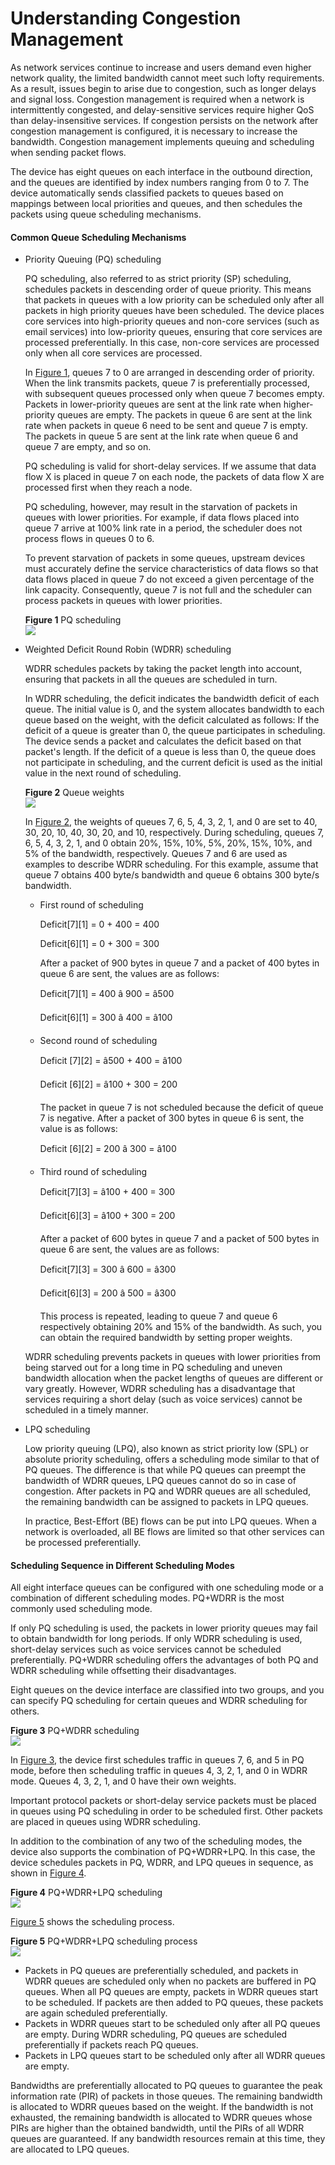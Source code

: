 Understanding Congestion Management
===================================

As network services continue to increase and users demand even higher network quality, the limited bandwidth cannot meet such lofty requirements. As a result, issues begin to arise due to congestion, such as longer delays and signal loss. Congestion management is required when a network is intermittently congested, and delay-sensitive services require higher QoS than delay-insensitive services. If congestion persists on the network after congestion management is configured, it is necessary to increase the bandwidth. Congestion management implements queuing and scheduling when sending packet flows.

The device has eight queues on each interface in the outbound direction, and the queues are identified by index numbers ranging from 0 to 7. The device automatically sends classified packets to queues based on mappings between local priorities and queues, and then schedules the packets using queue scheduling mechanisms.

#### Common Queue Scheduling Mechanisms

* Priority Queuing (PQ) scheduling
  
  PQ scheduling, also referred to as strict priority (SP) scheduling, schedules packets in descending order of queue priority. This means that packets in queues with a low priority can be scheduled only after all packets in high priority queues have been scheduled. The device places core services into high-priority queues and non-core services (such as email services) into low-priority queues, ensuring that core services are processed preferentially. In this case, non-core services are processed only when all core services are processed.
  
  In [Figure 1](#EN-US_CONCEPT_0000001513150686__fig1613810482017), queues 7 to 0 are arranged in descending order of priority. When the link transmits packets, queue 7 is preferentially processed, with subsequent queues processed only when queue 7 becomes empty. Packets in lower-priority queues are sent at the link rate when higher-priority queues are empty. The packets in queue 6 are sent at the link rate when packets in queue 6 need to be sent and queue 7 is empty. The packets in queue 5 are sent at the link rate when queue 6 and queue 7 are empty, and so on.
  
  PQ scheduling is valid for short-delay services. If we assume that data flow X is placed in queue 7 on each node, the packets of data flow X are processed first when they reach a node.
  
  PQ scheduling, however, may result in the starvation of packets in queues with lower priorities. For example, if data flows placed into queue 7 arrive at 100% link rate in a period, the scheduler does not process flows in queues 0 to 6.
  
  To prevent starvation of packets in some queues, upstream devices must accurately define the service characteristics of data flows so that data flows placed in queue 7 do not exceed a given percentage of the link capacity. Consequently, queue 7 is not full and the scheduler can process packets in queues with lower priorities.
  
  **Figure 1** PQ scheduling  
  ![](figure/en-us_image_0000001563990969.png)
* Weighted Deficit Round Robin (WDRR) scheduling
  
  WDRR schedules packets by taking the packet length into account, ensuring that packets in all the queues are scheduled in turn.
  
  In WDRR scheduling, the deficit indicates the bandwidth deficit of each queue. The initial value is 0, and the system allocates bandwidth to each queue based on the weight, with the deficit calculated as follows: If the deficit of a queue is greater than 0, the queue participates in scheduling. The device sends a packet and calculates the deficit based on that packet's length. If the deficit of a queue is less than 0, the queue does not participate in scheduling, and the current deficit is used as the initial value in the next round of scheduling.
  
  **Figure 2** Queue weights  
  ![](figure/en-us_image_0000001512831170.png)
  
  In [Figure 2](#EN-US_CONCEPT_0000001513150686__fig999280222), the weights of queues 7, 6, 5, 4, 3, 2, 1, and 0 are set to 40, 30, 20, 10, 40, 30, 20, and 10, respectively. During scheduling, queues 7, 6, 5, 4, 3, 2, 1, and 0 obtain 20%, 15%, 10%, 5%, 20%, 15%, 10%, and 5% of the bandwidth, respectively. Queues 7 and 6 are used as examples to describe WDRR scheduling. For this example, assume that queue 7 obtains 400 byte/s bandwidth and queue 6 obtains 300 byte/s bandwidth.
  
  + First round of scheduling
    
    Deficit[7][1] = 0 + 400 = 400
    
    Deficit[6][1] = 0 + 300 = 300
    
    After a packet of 900 bytes in queue 7 and a packet of 400 bytes in queue 6 are sent, the values are as follows:
    
    Deficit[7][1] = 400 â 900 = â500
    
    Deficit[6][1] = 300 â 400 = â100
  + Second round of scheduling
    
    Deficit [7][2] = â500 + 400 = â100
    
    Deficit [6][2] = â100 + 300 = 200
    
    The packet in queue 7 is not scheduled because the deficit of queue 7 is negative. After a packet of 300 bytes in queue 6 is sent, the value is as follows:
    
    Deficit [6][2] = 200 â 300 = â100
  + Third round of scheduling
    
    Deficit[7][3] = â100 + 400 = 300
    
    Deficit[6][3] = â100 + 300 = 200
    
    After a packet of 600 bytes in queue 7 and a packet of 500 bytes in queue 6 are sent, the values are as follows:
    
    Deficit[7][3] = 300 â 600 = â300
    
    Deficit[6][3] = 200 â 500 = â300
    
    This process is repeated, leading to queue 7 and queue 6 respectively obtaining 20% and 15% of the bandwidth. As such, you can obtain the required bandwidth by setting proper weights.
  
  WDRR scheduling prevents packets in queues with lower priorities from being starved out for a long time in PQ scheduling and uneven bandwidth allocation when the packet lengths of queues are different or vary greatly. However, WDRR scheduling has a disadvantage that services requiring a short delay (such as voice services) cannot be scheduled in a timely manner.
* LPQ scheduling
  
  Low priority queuing (LPQ), also known as strict priority low (SPL) or absolute priority scheduling, offers a scheduling mode similar to that of PQ queues. The difference is that while PQ queues can preempt the bandwidth of WDRR queues, LPQ queues cannot do so in case of congestion. After packets in PQ and WDRR queues are all scheduled, the remaining bandwidth can be assigned to packets in LPQ queues.
  
  In practice, Best-Effort (BE) flows can be put into LPQ queues. When a network is overloaded, all BE flows are limited so that other services can be processed preferentially.

#### Scheduling Sequence in Different Scheduling Modes

All eight interface queues can be configured with one scheduling mode or a combination of different scheduling modes. PQ+WDRR is the most commonly used scheduling mode.

If only PQ scheduling is used, the packets in lower priority queues may fail to obtain bandwidth for long periods. If only WDRR scheduling is used, short-delay services such as voice services cannot be scheduled preferentially. PQ+WDRR scheduling offers the advantages of both PQ and WDRR scheduling while offsetting their disadvantages.

Eight queues on the device interface are classified into two groups, and you can specify PQ scheduling for certain queues and WDRR scheduling for others.

**Figure 3** PQ+WDRR scheduling  
![](figure/en-us_image_0000001513030722.png)

In [Figure 3](#EN-US_CONCEPT_0000001513150686__fig188171214422), the device first schedules traffic in queues 7, 6, and 5 in PQ mode, before then scheduling traffic in queues 4, 3, 2, 1, and 0 in WDRR mode. Queues 4, 3, 2, 1, and 0 have their own weights.

Important protocol packets or short-delay service packets must be placed in queues using PQ scheduling in order to be scheduled first. Other packets are placed in queues using WDRR scheduling.

In addition to the combination of any two of the scheduling modes, the device also supports the combination of PQ+WDRR+LPQ. In this case, the device schedules packets in PQ, WDRR, and LPQ queues in sequence, as shown in [Figure 4](#EN-US_CONCEPT_0000001513150686__fig_qos_feature_04008).

**Figure 4** PQ+WDRR+LPQ scheduling  
![](figure/en-us_image_0000001512831178.png)

[Figure 5](#EN-US_CONCEPT_0000001513150686__fig_qos_feature_04009) shows the scheduling process.

**Figure 5** PQ+WDRR+LPQ scheduling process  
![](figure/en-us_image_0000001513150698.png)

* Packets in PQ queues are preferentially scheduled, and packets in WDRR queues are scheduled only when no packets are buffered in PQ queues. When all PQ queues are empty, packets in WDRR queues start to be scheduled. If packets are then added to PQ queues, these packets are again scheduled preferentially.
* Packets in WDRR queues start to be scheduled only after all PQ queues are empty. During WDRR scheduling, PQ queues are scheduled preferentially if packets reach PQ queues.
* Packets in LPQ queues start to be scheduled only after all WDRR queues are empty.

Bandwidths are preferentially allocated to PQ queues to guarantee the peak information rate (PIR) of packets in those queues. The remaining bandwidth is allocated to WDRR queues based on the weight. If the bandwidth is not exhausted, the remaining bandwidth is allocated to WDRR queues whose PIRs are higher than the obtained bandwidth, until the PIRs of all WDRR queues are guaranteed. If any bandwidth resources remain at this time, they are allocated to LPQ queues.